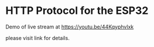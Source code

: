 # HTTP Protocol for the ESP32

Demo of live stream at
https://youtu.be/44Kqyphvlxk

please visit link for details.
